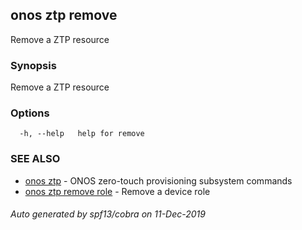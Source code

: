 ## onos ztp remove

Remove a ZTP resource

### Synopsis

Remove a ZTP resource

### Options

```
  -h, --help   help for remove
```

### SEE ALSO

* [onos ztp](onos_ztp.md)	 - ONOS zero-touch provisioning subsystem commands
* [onos ztp remove role](onos_ztp_remove_role.md)	 - Remove a device role

###### Auto generated by spf13/cobra on 11-Dec-2019
